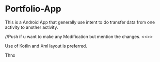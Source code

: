 # Portfolio-App
This is a Android App that generally use intent to do transfer data from one activity to another activity.

//Push if u want to make any Modification but mention the changes. <<<important>>>

Use of Kotlin and Xml layout is preferred.

Thnx
